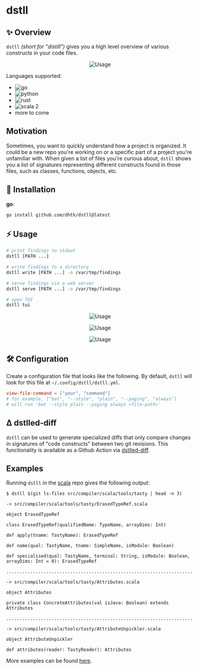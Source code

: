# dstll

✨ Overview
---

`dstll` *(short for "distill")* gives you a high level overview of various
constructs in your code files.

<p align="center">
  <img src="https://tools.dhruvs.space/images/dstll/dstll-1.png" alt="Usage" />
</p>

Languages supported:

- ![go](https://img.shields.io/badge/go-grey?logo=go)
- ![python](https://img.shields.io/badge/python-grey?logo=python)
- ![rust](https://img.shields.io/badge/rust-grey?logo=rust)
- ![scala 2](https://img.shields.io/badge/scala-grey?logo=scala)
- more to come

Motivation
---

Sometimes, you want to quickly understand how a project is organized. It could
be a new repo you're working on or a specific part of a project you're
unfamiliar with. When given a list of files you're curious about, `dstll`
shows you a list of signatures representing different constructs found in those
files, such as classes, functions, objects, etc.

💾 Installation
---

**go**:

```sh
go install github.com/dhth/dstll@latest
```

⚡️ Usage
---

```bash
# print findings to stdout
dstll [PATH ...]

# write findings to a directory
dstll write [PATH ...] -o /var/tmp/findings

# serve findings via a web server
dstll serve [PATH ...] -o /var/tmp/findings

# open TUI
dstll tui
```

<p align="center">
  <img src="https://tools.dhruvs.space/images/dstll/dstll-2.png" alt="Usage" />
</p>

<p align="center">
  <img src="https://tools.dhruvs.space/images/dstll/dstll-3.png" alt="Usage" />
</p>

<p align="center">
  <img src="https://tools.dhruvs.space/images/dstll/dstll-4.png" alt="Usage" />
</p>

🛠️ Configuration
---

Create a configuration file that looks like the following. By default,
`dstll` will look for this file at `~/.config/dstll/dstll.yml`.

```toml
view-file-command = ["your", "command"]
# for example, ["bat", "--style", "plain", "--paging", "always"]
# will run 'bat --style plain --paging always <file-path>'
```

Δ dstlled-diff
---

`dstll` can be used to generate specialized diffs that only compare changes in
signatures of "code constructs" between two git revisions. This functionality is
available as a Github Action via [dstlled-diff][2].

Examples
---

Running `dstll` in the [scala][1] repo gives the following output:

```
$ dstll $(git ls-files src/compiler/scala/tools/tasty | head -n 3)

-> src/compiler/scala/tools/tasty/ErasedTypeRef.scala

object ErasedTypeRef

class ErasedTypeRef(qualifiedName: TypeName, arrayDims: Int)

def apply(tname: TastyName): ErasedTypeRef

def name(qual: TastyName, tname: SimpleName, isModule: Boolean)

def specialised(qual: TastyName, terminal: String, isModule: Boolean, arrayDims: Int = 0): ErasedTypeRef

................................................................................

-> src/compiler/scala/tools/tasty/Attributes.scala

object Attributes

private class ConcreteAttributes(val isJava: Boolean) extends Attributes

................................................................................

-> src/compiler/scala/tools/tasty/AttributeUnpickler.scala

object AttributeUnpickler

def attributes(reader: TastyReader): Attributes
```

More examples can be found [here](./examples).

[1]: https://github.com/scala/scala
[2]: https://github.com/dhth/dstlled-diff-action
